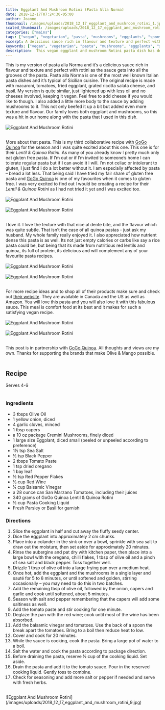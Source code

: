 ```yaml
---
title: Eggplant And Mushroom Rotini (Pasta Alla Norma)
date: 2018-12-17T07:24:30-05:00
author: Joanne
thumbnail: /images/uploads/2018_12_17_eggplant_and_mushroom_rotini_1.jpg
scaled_thumbnail: /images/uploads/2018_12_17_eggplant_and_mushroom_rotini_0.jpg
categories: ["mains"]
tags: ["vegan", "vegetarian", "pasta", "mushrooms", "eggplants", "sponsored"]
excerpt: A delicious sauce rich in flavour and texture and perfect with rotini
keywords: ["vegan", "vegetarian", "pasta", "mushrooms", "eggplants", "sponsored"]
description:  This vegan eggplant and mushroom Rotini pasta dish has delicious sauce rich in flavour and texture
---
```


This is my version of pasta alla Norma and it’s a delicious sauce rich in flavour and texture and perfect with rotini as the sauce gets into all the grooves of the pasta. Pasta alla Norma is one of the most well known Italian pasta dishes and it’s typical of Sicilian cuisine. The original recipe is made with macaroni, tomatoes, fried eggplant, grated ricotta salata cheese, and basil. My version is quite similar, just lightened up with less oil and no cheeses involved, keeping it vegan. Feel free to add cheese if you would like to though. I also added a little more body to the sauce by adding mushrooms to it. This not only beefed it up a bit but added even more texture and flavour. Our family loves both eggplant and mushrooms, so this was a hit in our home along with the pasta that I used in this dish.
</br>
</br>
![Eggplant And Mushroom Rotini](/images/uploads/2018_12_17_eggplant_and_mushroom_rotini_2.jpg)
</br>
</br>

More about that pasta. This is my third collaborative recipe with [GoGo Quinoa](https://www.gogoquinoa.com/) for the season and I was quite excited about this one. This one is for their _Lentil & Quinoa Rotini_. As many of you already know I pretty much only eat gluten free pasta. If I’m out or if I’m invited to someone’s home I can tolerate regular pasta but if I can avoid it I will. I’m not celiac or intolerant to gluten, I just find I do a lot better without it. I am especially affected by pasta – bread a lot less. That being said I have tried my fair share of gluten free pasta and [GoGo Quinoa](https://www.gogoquinoa.com/products/pasta/) is one of my favourites when it comes to gluten free. I was very excited to find out I would be creating a recipe for their _Lentil & Quinoa Rotini_ as I had not tried it yet and I was excited too.
</br>
</br>
![Eggplant And Mushroom Rotini](/images/uploads/2018_12_17_eggplant_and_mushroom_rotini_3.jpg)
</br>
</br>
![Eggplant And Mushroom Rotini](/images/uploads/2018_12_17_eggplant_and_mushroom_rotini_4.jpg)
</br>
</br>

I love it. I love the texture with that nice al dente bite, and the flavour which was quite subtle. That isn’t the case of all quinoa pastas - just ask my husband. My whole family really enjoyed it. I also appreciated how nutrient dense this pasta is as well. Its not just empty calories or carbs like say a rice pasta could be, but being that its made from nutritious red lentils and quinoa, its full of protein, its delicious and will complement any of your favourite pasta recipes.
</br>
</br>
![Eggplant And Mushroom Rotini](/images/uploads/2018_12_17_eggplant_and_mushroom_rotini_5.jpg)
</br>
</br>
![Eggplant And Mushroom Rotini](/images/uploads/2018_12_17_eggplant_and_mushroom_rotini_6.jpg)
</br>
</br>

For more recipe ideas and to shop all of their products make sure and check out [their website](https://www.gogoquinoa.com/). They are available in Canada and the US as well as Amazon. You will love this pasta and you will also love it with this fabulous sauce. This meal is comfort food at its best and it makes for such a satisfying vegan recipe.
</br>
</br>
![Eggplant And Mushroom Rotini](/images/uploads/2018_12_17_eggplant_and_mushroom_rotini_7.jpg)
</br>
</br>
![Eggplant And Mushroom Rotini](/images/uploads/2018_12_17_eggplant_and_mushroom_rotini_8.jpg)
</br>
</br>

This post is in partnership with [GoGo Quinoa](https://www.gogoquinoa.com/). All thoughts and views are my own. Thanks for supporting the brands that make Olive & Mango possible.
</br>
</br>

## Recipe
Serves 4-6
</br>
</br>

### Ingredients

* 3 tbsps Olive Oil
* 1 yellow onion, diced
* 4 garlic cloves, minced
* 1 tbsp capers
* a 10 oz package Cremini Mushrooms, finely diced
* 1 large size Eggplant, diced small (peeled or unpeeled according to preference)
* 1½ tsp Sea Salt
* ½ tsp Black Pepper
* 2 tbsps Tomato Paste
* 1 tsp dried oregano
* 1 bay leaf
* ½ tsp Red Pepper Flakes
* ½ cup Red Wine
* ¼ cup Balsamic Vinegar
* a 28 ounce can San Marzano Tomatoes, including their juices
* 340 grams of GoGo Quinoa Lentil & Quinoa Rotini
* ½ cup Pasta Cooking Liquid
* Fresh Parsley or Basil for garnish

### Directions

1. Slice the eggplant in half and cut away the fluffy seedy center. 
2. Dice the eggplant into approximately 2 cm chunks. 
3. Place into a colander in the sink or over a bowl, sprinkle with sea salt to draw out the moisture, then set aside for approximately 20 minutes.
4. Rinse the aubergine and pat dry with kitchen paper, then place into a large bowl with the oregano, chilli flakes, 1 tbsp of olive oil and a pinch of sea salt and black pepper. Toss together well.
5. Drizzle 1 tbsp of olive oil into a large frying pan over a medium heat. 
6. Once hot, add the eggplant and the mushrooms in a single layer and sauté for 5 to 8 minutes, or until softened and golden, stirring occasionally – you may need to do this in two batches.
7. Add the remaining tbsp of olive oil, followed by the onion, capers and garlic and cook until softened, about 5 minutes.
8. Season with salt and pepper remembering that the capers will add some saltiness as well.
9. Add the tomato paste and stir cooking for one minute.
10. Deglaze the pan with the red wine; cook until most of the wine has been absorbed.
11. Add the balsamic vinegar and tomatoes. Use the back of a spoon the break apart the tomatoes. Bring to a boil then reduce heat to low. 
12. Cover and cook for 20 minutes.
13. While the sauce is cooking, cook the pasta. Bring a large pot of water to a boil. 
14. Salt the water and cook the pasta according to package direction.
15. Before draining the pasta, reserve ½ cup of the cooking liquid. Set aside.
16. Drain the pasta and add it to the tomato sauce. Pour in the reserved cooking liquid. Gently toss to combine.
17. Check for seasoning and add more salt or pepper if needed and serve with fresh herbs.

</br>
![Eggplant And Mushroom Rotini](/images/uploads/2018_12_17_eggplant_and_mushroom_rotini_9.jpg)
